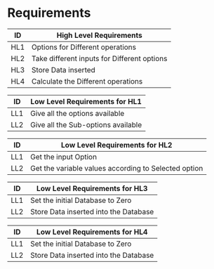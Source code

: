 # Requirements


<!-- Tables -->
| ID | High Level Requirements |
| -------- | -------------- |
| HL1 | Options for Different operations |
| HL2 | Take different inputs for Different options |
| HL3 | Store Data inserted |
| HL4 | Calculate the Different operations |


| ID | Low Level Requirements for HL1|
| -------- | -------------- |
| LL1 | Give all the options available|
| LL2 | Give all the Sub-options available|

| ID | Low Level Requirements for HL2|
| -------- | -------------- |
| LL1 | Get the input Option |
| LL2 | Get the variable values according to Selected option |

| ID | Low Level Requirements for HL3|
| -------- | -------------- |
| LL1 | Set the initial Database to Zero |
| LL2 | Store Data inserted into the Database |

| ID | Low Level Requirements for HL4|
| -------- | -------------- |
| LL1 | Set the initial Database to Zero |
| LL2 | Store Data inserted into the Database |